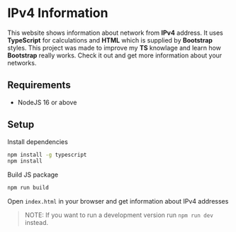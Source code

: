 # IPv4 Information
This website shows information about network from **IPv4** address. It uses **TypeScript** for calculations and **HTML** which is supplied by **Bootstrap** styles. This project was made to improve my **TS** knowlage and learn how **Bootstrap** really works. Check it out and get more information about your networks.

## Requirements
- NodeJS 16 or above

## Setup
Install dependencies
```bash
npm install -g typescript
npm install
```

Build JS package
```bash
npm run build
```

Open `index.html` in your browser and get information about IPv4 addresses

> NOTE: If you want to run a development version run `npm run dev` instead.

<!-- GitAds-Verify: 3W5XEE19DZ3ANXDX673F5JNQTVYWDTTB -->